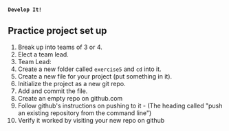 #### `Develop It!`
##  Practice project set up
<!-- .element style="font-size: 95%" -->

1. Break up into teams of 3 or 4.
1. Elect a team lead.
1. Team Lead:
  1. Create a new folder called `exercise5` and `cd` into it.
  1. Create a new file for your project (put something in it).
  1. Initialize the project as a new git repo.
  1. Add and commit the file.
  1. Create an empty repo on github.com
  1. Follow github's instructions on pushing to it - (The heading called "push an existing repository from the command line")
  1. Verify it worked by visiting your new repo on github

<!-- .element style="font-size: 95%" -->
